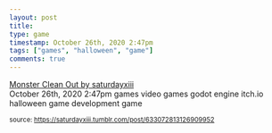 ```yaml
---
layout: post
title: 
type: game
timestamp: October 26th, 2020 2:47pm
tags: ["games", "halloween", "game"]
comments: true
---
```

<a href=" https://href.li/?https://saturdayxiii.itch.io/monster-clean-out">
    Monster Clean Out by saturdayxiii</a>
  <div id="footer">
      <span id="timestamp"> October 26th, 2020 2:47pm </span>
        <span class="tag">games</span>
  <span class="tag">video games</span>
  <span class="tag">godot engine</span>
  <span class="tag">itch.io</span>
  <span class="tag">halloween</span>
  <span class="tag">game development</span>
  <span class="tag">game</span>
  
  </body>
        </html>
        
<small>source: https://saturdayxiii.tumblr.com/post/633072813126909952</small>
